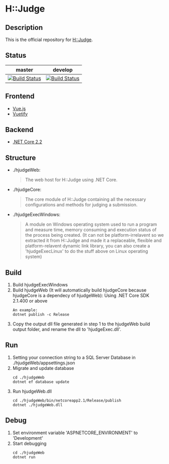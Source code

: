 # H::Judge

## Description
This is the official repository for [H::Judge](https://hjudge.com).

## Status
| master | develop |
| ------ | ------- |
| [![Build Status](https://dev.azure.com/hez2010/H-Judge/_apis/build/status/H-Judge-CI?branchName=master)](https://dev.azure.com/hez2010/H-Judge/_build/latest?definitionId=5&branchName=master) | [![Build Status](https://dev.azure.com/hez2010/H-Judge/_apis/build/status/H-Judge-CI?branchName=develop)](https://dev.azure.com/hez2010/H-Judge/_build/latest?definitionId=5&branchName=develop) |

## Frontend
- [Vue.js](https://vuejs.org/)
- [Vuetify](https://vuetifyjs.com/)

## Backend
- [.NET Core 2.2](https://www.microsoft.com/net)

## Structure
- ./hjudgeWeb:
    > The web host for H::Judge using .NET Core.
- ./hjudgeCore:
    > The core module of H::Judge containing all the necessary configurations and methods for judging a submission.
- ./hjudgeExecWindows:
    > A module on Windows operating system used to run a program and measure time, memory consuming and execution status of the process being created. (It can not be platform-irrelavent so we extracted it from H::Judge and made it a replaceable, flexible and platform-relavent dynamic link library, you can also create a 'hjudgeExecLinux' to do the stuff above on Linux operating system)

## Build
1. Build hjudgeExecWindows
2. Build hjudgeWeb (It will automatically build hjudgeCore because hjudgeCore is a dependecy of hjudgeWeb): Using .NET Core SDK 2.1.400 or above
    ```
    An example:
    dotnet publish -c Release
    ```
3. Copy the output dll file generated in step 1 to the hjudgeWeb build output folder, and rename the dll to 'hjudgeExec.dll'.

## Run
1. Setting your connection string to a SQL Server Database in ./hjudgeWeb/appsettings.json
2. Migrate and update database
    ```
    cd ./hjudgeWeb
    dotnet ef database update
    ```
3. Run hjudgeWeb.dll
    ```
    cd ./hjudgeWeb/bin/netcoreapp2.1/Release/publish
    dotnet ./hjudgeWeb.dll
    ```

## Debug
1. Set environment variable 'ASPNETCORE_ENVIRONMENT' to 'Development'
2. Start debugging
    ```
    cd ./hjudgeWeb
    dotnet run
    ```
